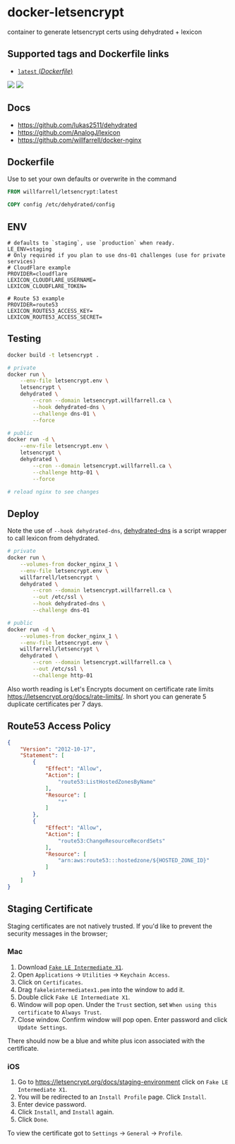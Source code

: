 # docker-letsencrypt

container to generate letsencrypt certs using dehydrated + lexicon

## Supported tags and Dockerfile links
- [`latest` (*Dockerfile*)](https://github.com/willfarrell/docker-letsencrypt/blob/master/Dockerfile)

[![](https://images.microbadger.com/badges/version/willfarrell/letsencrypt.svg)](http://microbadger.com/images/willfarrell/letsencrypt "Get your own version badge on microbadger.com")  [![](https://images.microbadger.com/badges/image/willfarrell/letsencrypt.svg)](http://microbadger.com/images/willfarrell/letsencrypt "Get your own image badge on microbadger.com")

## Docs
- https://github.com/lukas2511/dehydrated
- https://github.com/AnalogJ/lexicon
- https://github.com/willfarrell/docker-nginx

## Dockerfile
Use to set your own defaults or overwrite in the command
```Dockerfile
FROM willfarrell/letsencrypt:latest

COPY config /etc/dehydrated/config
```

## ENV
```
# defaults to `staging`, use `production` when ready.
LE_ENV=staging
# Only required if you plan to use dns-01 challenges (use for private services)
# CloudFlare example
PROVIDER=cloudflare
LEXICON_CLOUDFLARE_USERNAME=
LEXICON_CLOUDFLARE_TOKEN=

# Route 53 example
PROVIDER=route53
LEXICON_ROUTE53_ACCESS_KEY=
LEXICON_ROUTE53_ACCESS_SECRET=
```

## Testing
```bash
docker build -t letsencrypt .

# private
docker run \
    --env-file letsencrypt.env \
    letsencrypt \
    dehydrated \
        --cron --domain letsencrypt.willfarrell.ca \
        --hook dehydrated-dns \
        --challenge dns-01 \
        --force

# public
docker run -d \
    --env-file letsencrypt.env \
    letsencrypt \
    dehydrated \
        --cron --domain letsencrypt.willfarrell.ca \
        --challenge http-01 \
        --force

# reload nginx to see changes                                                                         
```

## Deploy
Note the use of `--hook dehydrated-dns`, [dehydrated-dns](https://github.com/AnalogJ/lexicon/blob/master/examples/dehydrated.default.sh) is a script wrapper to call lexicon from dehydrated.
```bash
# private
docker run \
    --volumes-from docker_nginx_1 \
    --env-file letsencrypt.env \
    willfarrell/letsencrypt \
    dehydrated \
        --cron --domain letsencrypt.willfarrell.ca \
        --out /etc/ssl \
        --hook dehydrated-dns \
        --challenge dns-01

# public
docker run -d \
    --volumes-from docker_nginx_1 \
    --env-file letsencrypt.env \
    willfarrell/letsencrypt \
    dehydrated \
        --cron --domain letsencrypt.willfarrell.ca \
        --out /etc/ssl \
        --challenge http-01
```
Also worth reading is Let's Encrypts document on certificate rate limits https://letsencrypt.org/docs/rate-limits/. In short you can generate 5 duplicate certificates per 7 days.

## Route53 Access Policy
```json
{
    "Version": "2012-10-17",
    "Statement": [
        {
            "Effect": "Allow",
            "Action": [
                "route53:ListHostedZonesByName"
            ],
            "Resource": [
                "*"
            ]
        },
        {
            "Effect": "Allow",
            "Action": [
                "route53:ChangeResourceRecordSets"
            ],
            "Resource": [
                "arn:aws:route53:::hostedzone/${HOSTED_ZONE_ID}"
            ]
        }
    ]
}
```

## Staging Certificate
Staging certificates are not natively trusted. If you'd like to prevent the security messages in the browser;

### Mac
1. Download [`Fake LE Intermediate X1`](https://letsencrypt.org/docs/staging-environment/).
2. Open `Applications` -> `Utilities` -> `Keychain Access`.
3. Click on `Certificates`.
4. Drag `fakeleintermediatex1.pem` into the window to add it.
5. Double click `Fake LE Intermediate X1`.
6. Window will pop open. Under the `Trust` section, set `When using this certificate` to `Always Trust`.
7. Close window. Confirm window will pop open. Enter password and click `Update Settings`.

There should now be a blue and white plus icon associated with the certificate.

### iOS
1. Go to https://letsencrypt.org/docs/staging-environment click on `Fake LE Intermediate X1`.
2. You will be redirected to an `Install Profile` page. Click `Install`.
3. Enter device password.
4. Click `Install`, and `Install` again.
5. Click `Done`.

To view the certificate got to `Settings` -> `General` -> `Profile`.
